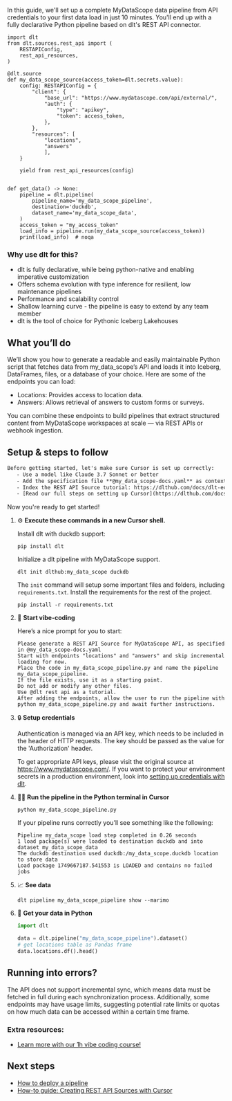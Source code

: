 In this guide, we'll set up a complete MyDataScope data pipeline from API credentials to your first data load in just 10 minutes. You'll end up with a fully declarative Python pipeline based on dlt's REST API connector.

```python-outcome
import dlt
from dlt.sources.rest_api import (
    RESTAPIConfig,
    rest_api_resources,
)

@dlt.source
def my_data_scope_source(access_token=dlt.secrets.value):
    config: RESTAPIConfig = {
        "client": {
            "base_url": "https://www.mydatascope.com/api/external/",
            "auth": {
                "type": "apikey",
                "token": access_token,
            },
        },
        "resources": [
            "locations",
            "answers"
            ],
    }

    yield from rest_api_resources(config)


def get_data() -> None:
    pipeline = dlt.pipeline(
        pipeline_name='my_data_scope_pipeline',
        destination='duckdb',
        dataset_name='my_data_scope_data', 
    )
    access_token = "my_access_token"
    load_info = pipeline.run(my_data_scope_source(access_token))
    print(load_info)  # noqa
```

### Why use dlt for this?

- dlt is fully declarative, while being python-native and enabling imperative customization
- Offers schema evolution with type inference for resilient, low maintenance pipelines
- Performance and scalability control
- Shallow learning curve - the pipeline is easy to extend by any team member
- dlt is the tool of choice for Pythonic Iceberg Lakehouses

## What you’ll do

We’ll show you how to generate a readable and easily maintainable Python script that fetches data from my_data_scope’s API and loads it into Iceberg, DataFrames, files, or a database of your choice. Here are some of the endpoints you can load:

- Locations: Provides access to location data.
- Answers: Allows retrieval of answers to custom forms or surveys.

You can combine these endpoints to build pipelines that extract structured content from MyDataScope workspaces at scale — via REST APIs or webhook ingestion.

## Setup & steps to follow

```default
Before getting started, let's make sure Cursor is set up correctly:
   - Use a model like Claude 3.7 Sonnet or better
   - Add the specification file **@my_data_scope-docs.yaml** as context
   - Index the REST API Source tutorial: https://dlthub.com/docs/dlt-ecosystem/verified-sources/rest_api/ and add it to context as **@dlt rest api**
   - [Read our full steps on setting up Cursor](https://dlthub.com/docs/dlt-ecosystem/llm-tooling/cursor-restapi#23-configuring-cursor-with-documentation)
```

Now you're ready to get started! 

1. ⚙️ **Execute these commands in a new Cursor shell.**
    
    Install dlt with duckdb support:
    ```shell
    pip install dlt
    ```

    Initialize a dlt pipeline with MyDataScope support.
    ```shell
    dlt init dlthub:my_data_scope duckdb
    ```

    The `init` command will setup some important files and folders, including `requirements.txt`. Install the requirements for the rest of the project.
    ```shell
    pip install -r requirements.txt
    ```
    
2. 🤠 **Start vibe-coding**
    
    Here’s a nice prompt for you to start: 
    
    ```prompt
    Please generate a REST API Source for MyDataScope API, as specified in @my_data_scope-docs.yaml 
    Start with endpoints "locations" and "answers" and skip incremental loading for now. 
    Place the code in my_data_scope_pipeline.py and name the pipeline my_data_scope_pipeline. 
    If the file exists, use it as a starting point. 
    Do not add or modify any other files. 
    Use @dlt rest api as a tutorial. 
    After adding the endpoints, allow the user to run the pipeline with python my_data_scope_pipeline.py and await further instructions.
    ```

    
3. 🔒 **Setup credentials** 
    
    Authentication is managed via an API key, which needs to be included in the header of HTTP requests. The key should be passed as the value for the 'Authorization' header.
    
    To get appropriate API keys, please visit the original source at https://www.mydatascope.com/.
    If you want to protect your environment secrets in a production environment, look into [setting up credentials with dlt](https://dlthub.com/docs/walkthroughs/add_credentials).
    
4. 🏃‍♀️ **Run the pipeline in the Python terminal in Cursor**
    
    ```shell
    python my_data_scope_pipeline.py
    ```
    
    If your pipeline runs correctly you’ll see something like the following:
    
    ```shell
    Pipeline my_data_scope load step completed in 0.26 seconds
    1 load package(s) were loaded to destination duckdb and into dataset my_data_scope_data
    The duckdb destination used duckdb:/my_data_scope.duckdb location to store data
    Load package 1749667187.541553 is LOADED and contains no failed jobs
    ```
    
5. 📈 **See data**
    
    ```shell
    dlt pipeline my_data_scope_pipeline show --marimo
    ```
    
6. 🐍 **Get your data in Python**
    
    ```python
    import dlt

   data = dlt.pipeline("my_data_scope_pipeline").dataset()
   # get locations table as Pandas frame
   data.locations.df().head()
    ```

## Running into errors?

The API does not support incremental sync, which means data must be fetched in full during each synchronization process. Additionally, some endpoints may have usage limits, suggesting potential rate limits or quotas on how much data can be accessed within a certain time frame.

### Extra resources:

- [Learn more with our 1h vibe coding course!](https://www.youtube.com/watch?v=GGid70rnJuM)

## Next steps

- [How to deploy a pipeline](https://dlthub.com/docs/walkthroughs/deploy-a-pipeline)
- [How-to guide: Creating REST API Sources with Cursor](https://dlthub.com/docs/dlt-ecosystem/llm-tooling/cursor-restapi)